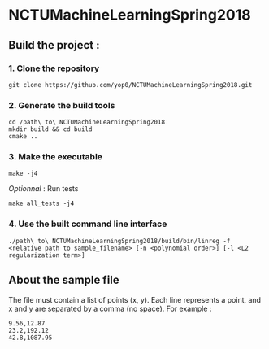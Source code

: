 # NCTUMachineLearningSpring2018

## Build the project : 
### 1. Clone the repository
``` 
git clone https://github.com/yop0/NCTUMachineLearningSpring2018.git
```
### 2. Generate the build tools 
```
cd /path\ to\ NCTUMachineLearningSpring2018
mkdir build && cd build
cmake ..
``` 
### 3. Make the executable
``` 
make -j4 
``` 
*Optionnal* : Run tests
``` 
make all_tests -j4
```
### 4. Use the built command line interface 
```
./path\ to\ NCTUMachineLearningSpring2018/build/bin/linreg -f <relative path to sample_filename> [-n <polynomial order>] [-l <L2 regularization term>]
``` 

## About the sample file
The file must contain a list of points (x, y). 
Each line represents a point, and x and y are separated by a comma (no space). 
For example : 
```
9.56,12.87
23.2,192.12
42.8,1087.95
```
